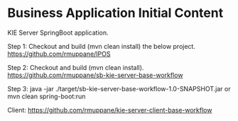 Business Application Initial Content
====================================

KIE Server SpringBoot application.

Step 1: Checkout and build (mvn clean install) the below project.
https://github.com/rmuppane/IPOS

Step 2: Checkout and build (mvn clean install).
https://github.com/rmuppane/sb-kie-server-base-workflow

Step 3: java -jar ./target/sb-kie-server-base-workflow-1.0-SNAPSHOT.jar or mvn clean spring-boot:run

Client: https://github.com/rmuppane/kie-server-client-base-workflow
